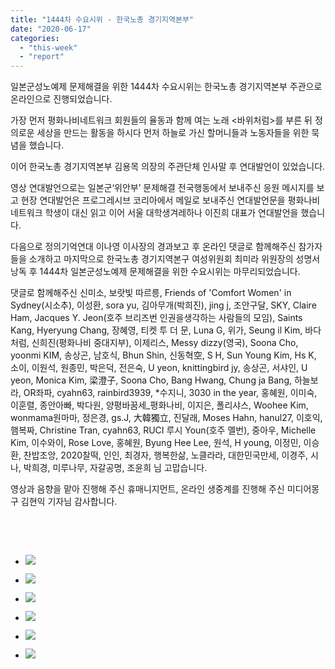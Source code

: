 ```yaml
---
title: "1444차 수요시위 - 한국노총 경기지역본부"
date: "2020-06-17"
categories: 
  - "this-week"
  - "report"
---
```


일본군성노예제 문제해결을 위한 1444차 수요시위는 한국노총 경기지역본부 주관으로 온라인으로 진행되었습니다.

가장 먼저 평화나비네트워크 회원들의 율동과 함께 여는 노래 <바위처럼>를 부른 뒤 정의로운 세상을 만드는 활동을 하시다 먼저 하늘로 가신 할머니들과 노동자들을 위한 묵념을 했습니다.

이어 한국노총 경기지역본부 김용목 의장의 주관단체 인사말 후 연대발언이 있었습니다.

영상 연대발언으로는 일본군‘위안부’ 문제해결 전국행동에서 보내주신 응원 메시지를 보고 현장 연대발언은 프로그레시브 코리아에서 메일로 보내주신 연대발언문을 평화나비네트워크 학생이 대신 읽고 이어 서울 대학생겨레하나 이진희 대표가 연대발언을 했습니다.

다음으로 정의기억연대 이나영 이사장의 경과보고 후 온라인 댓글로 함께해주신 참가자들을 소개하고 마지막으로 한국노총 경기지역본구 여성위원회 최미라 위원장의 성명서 낭독 후 1444차 일본군성노예제 문제해결을 위한 수요시위는 마무리되었습니다.

댓글로 함께해주신 신미소, 보랏빛 따르릉, Friends of 'Comfort Women' in Sydney(시소추), 이성환, sora yu, 김아무개(박희진), jing j, 조안구달, SKY, Claire Ham, Jacques Y. Jeon(​호주 브리즈번 인권을생각하는 사람들의 모임), Saints Kang, Hyeryung Chang, 장혜영, 티켓 투 더 문, Luna G, 위가, Seung il Kim, 바다처럼, 신희진(평화나비 중대지부), 이제리스, Messy dizzy(영국), Soona Cho, yoonmi KIM, 송상곤, 남호식, Bhun Shin, 신동혁空, S H, Sun Young Kim, Hs K, 소이, 이원석, 원종민, 박은덕, 전은숙, U yeon, knittingbird jy, 송상곤, 서샤인, U yeon, Monica Kim, 梁澄子, Soona Cho, Bang Hwang, Chung ja Bang, 하늘보라, OR좌파, cyahn63, rainbird3939, \*수지니, 3030 in the year, 홍혜원, 이미숙, 이훈렬, 종안아빠, 박다원, 양평바꿈세\_평화나비, 이지은, 폴리샤스, Woohee Kim, wonmama원마마, 정은경, gs.J, 大韓獨立, 진달래, Moses Hahn, hanul27, 이호익, 햄복짜, Christine Tran, cyahn63, RUCI 루시 Youn(호주 멜번), 중아우, Michelle Kim, 이수와이, Rose Love, 홍혜원, Byung Hee Lee, 원석, H young, 이정민, 이승환, 찬밥조앙, 2020찰떡, 인인, 최경자, 행복한삶, 노클라라, 대한민국만세, 이경주, 시나, 박희경, 미루나무, 자갈공명, 조윤희 님 고맙습니다.

영상과 음향을 맡아 진행해 주신 휴매니지먼트, 온라인 생중계를 진행해 주신 미디어몽구 김현익 기자님 감사합니다.

​

​

- ![](https://womenandwar.net/kr/wp-content/uploads/2020/06/크기변환IMGP7800.jpg)
    
- ![](https://womenandwar.net/kr/wp-content/uploads/2020/06/크기변환IMGP7812.jpg)
    
- ![](https://womenandwar.net/kr/wp-content/uploads/2020/06/크기변환IMGP7823.jpg)
    
- ![](https://womenandwar.net/kr/wp-content/uploads/2020/06/크기변환IMGP7832.jpg)
    
- ![](https://womenandwar.net/kr/wp-content/uploads/2020/06/크기변환IMGP7840.jpg)
    
- ![](https://womenandwar.net/kr/wp-content/uploads/2020/06/크기변환IMGP7847.jpg)
